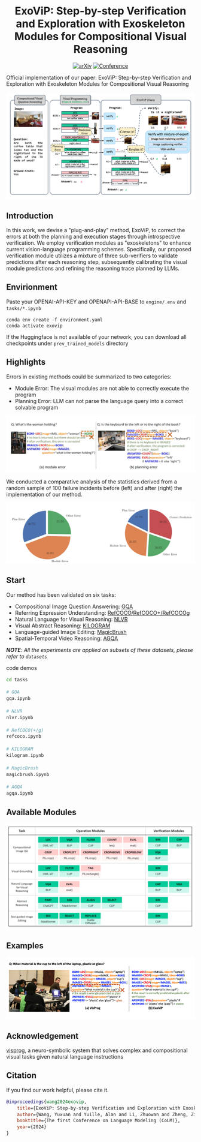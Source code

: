 <div align="center">

# ExoViP: Step-by-step Verification and Exploration with Exoskeleton Modules for Compositional Visual Reasoning

[![arXiv](https://img.shields.io/badge/arXiv-<INDEX>-b31b1b.svg)](https://arxiv.org/abs/<INDEX>)
[![Conference](http://img.shields.io/badge/COLM-2024-4b44ce.svg)](https://colmweb.org/)

</div>

Official implementation of our paper: ExoViP: Step-by-step Verification and Exploration with Exoskeleton Modules for Compositional Visual Reasoning

![image](assets/framework.png)

## Introduction

In this work, we devise a "plug-and-play" method, ExoViP, to correct the errors at both the planning and execution stages through introspective verification. We employ verification modules as "exoskeletons" to enhance current vision-language programming schemes. Specifically, our proposed verification module utilizes a mixture of three sub-verifiers to validate predictions after each reasoning step, subsequently calibrating the visual module predictions and refining the reasoning trace planned by LLMs.

## Envirionment

Paste your OPENAI-API-KEY and OPENAPI-API-BASE to `engine/.env` and `tasks/*.ipynb`

```
conda env create -f environment.yaml
conda activate exovip
```

If the Huggingface is not available of your network, you can download all checkpoints under `prev_trained_models` directory

## Highlights

Errors in existing methods could be summarized to two  categories:

- Module Error: The visual modules are not able to correctly execute the program
- Planning Error: LLM can not parse the language query into a correct solvable program

![image](assets/error.png)

We conducted a comparative analysis of the statistics derived from a random sample of 100 failure incidents before (left) and after (right) the implementation of our method.

![image](assets/stat.png)

## Start

Our method has been validated on six tasks:

- Compositional Image Question Answering: [GQA](https://cs.stanford.edu/people/dorarad/gqa/about.html)
- Referring Expression Understanding: [RefCOCO/RefCOCO+/RefCOCOg](https://github.com/lichengunc/refer)
- Natural Language for Visual Reasoning: [NLVR](https://github.com/lil-lab/nlvr/tree/master/nlvr2)
- Visual Abstract Reasoning: [KILOGRAM](https://github.com/lil-lab/kilogram)
- Language-guided Image Editing: [MagicBrush](https://github.com/OSU-NLP-Group/MagicBrush)
- Spatial-Temporal Video Reasoning: [AGQA](http://ai.stanford.edu/blog/agqa/)

***NOTE**: All the experiments are applied on subsets of these datasets, please refer to `datasets`*

code demos

```bash
cd tasks

# GQA
gqa.ipynb

# NLVR
nlvr.ipynb

# RefCOCO(+/g)
refcoco.ipynb

# KILOGRAM
kilogram.ipynb

# MagicBrush
magicbrush.ipynb

# AGQA
agqa.ipynb
```

## Available Modules

![image](assets/modules.png)

## Examples

![image](assets/GQA.png)

## Acknowledgement

[visprog](https://github.com/allenai/visprog), a neuro-symbolic system that solves complex and compositional visual tasks given natural language instructions


## Citation

If you find our work helpful, please cite it.

```bibtex
@inproceedings{wang2024exovip,
    title={ExoViP: Step-by-step Verification and Exploration with Exoskeleton Modules for Compositional Visual Reasoning},
    author={Wang, Yuxuan and Yuille, Alan and Li, Zhuowan and Zheng, Zilong},
    booktitle={The first Conference on Language Modeling (CoLM)},
    year={2024}
}
```
